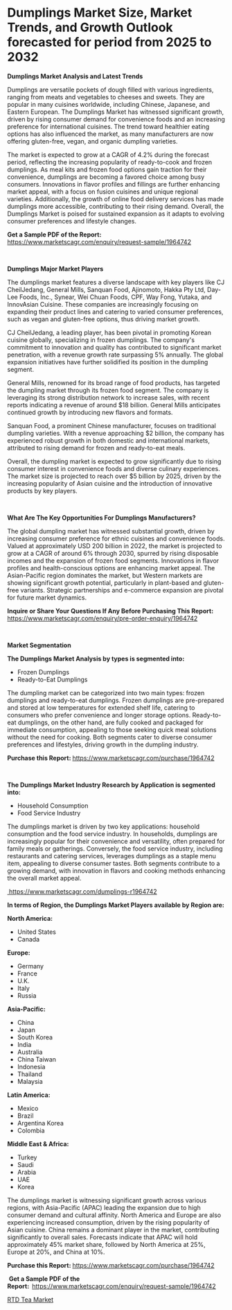 <p><h1>Dumplings Market Size, Market Trends, and Growth Outlook forecasted for period from 2025 to 2032</h1></p><p><strong>Dumplings Market Analysis and Latest Trends</strong></p>
<p><p>Dumplings are versatile pockets of dough filled with various ingredients, ranging from meats and vegetables to cheeses and sweets. They are popular in many cuisines worldwide, including Chinese, Japanese, and Eastern European. The Dumplings Market has witnessed significant growth, driven by rising consumer demand for convenience foods and an increasing preference for international cuisines. The trend toward healthier eating options has also influenced the market, as many manufacturers are now offering gluten-free, vegan, and organic dumpling varieties.</p><p>The market is expected to grow at a CAGR of 4.2% during the forecast period, reflecting the increasing popularity of ready-to-cook and frozen dumplings. As meal kits and frozen food options gain traction for their convenience, dumplings are becoming a favored choice among busy consumers. Innovations in flavor profiles and fillings are further enhancing market appeal, with a focus on fusion cuisines and unique regional varieties. Additionally, the growth of online food delivery services has made dumplings more accessible, contributing to their rising demand. Overall, the Dumplings Market is poised for sustained expansion as it adapts to evolving consumer preferences and lifestyle changes.</p></p>
<p><strong>Get a Sample PDF of the Report:&nbsp;</strong> <a href="https://www.marketscagr.com/enquiry/request-sample/1964742?utm_campaign=2014&utm_medium=2&utm_source=Github&utm_content=ia&utm_term=14022025&utm_id=dumplings">https://www.marketscagr.com/enquiry/request-sample/1964742</a></p>
<p>&nbsp;</p>
<p><strong>Dumplings Major Market Players</strong></p>
<p><p>The dumplings market features a diverse landscape with key players like CJ CheilJedang, General Mills, Sanquan Food, Ajinomoto, Hakka Pty Ltd, Day-Lee Foods, Inc., Synear, Wei Chuan Foods, CPF, Way Fong, Yutaka, and InnovAsian Cuisine. These companies are increasingly focusing on expanding their product lines and catering to varied consumer preferences, such as vegan and gluten-free options, thus driving market growth.</p><p>CJ CheilJedang, a leading player, has been pivotal in promoting Korean cuisine globally, specializing in frozen dumplings. The company's commitment to innovation and quality has contributed to significant market penetration, with a revenue growth rate surpassing 5% annually. The global expansion initiatives have further solidified its position in the dumpling segment.</p><p>General Mills, renowned for its broad range of food products, has targeted the dumpling market through its frozen food segment. The company is leveraging its strong distribution network to increase sales, with recent reports indicating a revenue of around $18 billion. General Mills anticipates continued growth by introducing new flavors and formats.</p><p>Sanquan Food, a prominent Chinese manufacturer, focuses on traditional dumpling varieties. With a revenue approaching $2 billion, the company has experienced robust growth in both domestic and international markets, attributed to rising demand for frozen and ready-to-eat meals.</p><p>Overall, the dumpling market is expected to grow significantly due to rising consumer interest in convenience foods and diverse culinary experiences. The market size is projected to reach over $5 billion by 2025, driven by the increasing popularity of Asian cuisine and the introduction of innovative products by key players.</p></p>
<p>&nbsp;</p>
<p><strong>What Are The Key Opportunities For Dumplings Manufacturers?</strong></p>
<p><p>The global dumpling market has witnessed substantial growth, driven by increasing consumer preference for ethnic cuisines and convenience foods. Valued at approximately USD 200 billion in 2022, the market is projected to grow at a CAGR of around 6% through 2030, spurred by rising disposable incomes and the expansion of frozen food segments. Innovations in flavor profiles and health-conscious options are enhancing market appeal. The Asian-Pacific region dominates the market, but Western markets are showing significant growth potential, particularly in plant-based and gluten-free variants. Strategic partnerships and e-commerce expansion are pivotal for future market dynamics.</p></p>
<p><strong>Inquire or Share Your Questions If Any Before Purchasing This Report:</strong> <a href="https://www.marketscagr.com/enquiry/pre-order-enquiry/1964742?utm_campaign=2014&utm_medium=2&utm_source=Github&utm_content=ia&utm_term=14022025&utm_id=dumplings">https://www.marketscagr.com/enquiry/pre-order-enquiry/1964742</a></p>
<p>&nbsp;</p>
<p><strong>Market Segmentation</strong></p>
<p><strong>The Dumplings Market Analysis by types is segmented into:</strong></p>
<p><ul><li>Frozen Dumplings</li><li>Ready-to-Eat Dumplings</li></ul></p>
<p><p>The dumpling market can be categorized into two main types: frozen dumplings and ready-to-eat dumplings. Frozen dumplings are pre-prepared and stored at low temperatures for extended shelf life, catering to consumers who prefer convenience and longer storage options. Ready-to-eat dumplings, on the other hand, are fully cooked and packaged for immediate consumption, appealing to those seeking quick meal solutions without the need for cooking. Both segments cater to diverse consumer preferences and lifestyles, driving growth in the dumpling industry.</p></p>
<p><strong>Purchase this Report:&nbsp;</strong><a href="https://www.marketscagr.com/purchase/1964742?utm_campaign=2014&utm_medium=2&utm_source=Github&utm_content=ia&utm_term=14022025&utm_id=dumplings">https://www.marketscagr.com/purchase/1964742</a></p>
<p>&nbsp;</p>
<p><strong>The Dumplings Market Industry Research by Application is segmented into:</strong></p>
<p><ul><li>Household Consumption</li><li>Food Service Industry</li></ul></p>
<p><p>The dumplings market is driven by two key applications: household consumption and the food service industry. In households, dumplings are increasingly popular for their convenience and versatility, often prepared for family meals or gatherings. Conversely, the food service industry, including restaurants and catering services, leverages dumplings as a staple menu item, appealing to diverse consumer tastes. Both segments contribute to a growing demand, with innovation in flavors and cooking methods enhancing the overall market appeal.</p></p>
<p><a href="https://www.marketscagr.com/dumplings-r1964742?utm_campaign=2014&utm_medium=2&utm_source=Github&utm_content=ia&utm_term=14022025&utm_id=dumplings">&nbsp;https://www.marketscagr.com/dumplings-r1964742</a></p>
<p><strong>In terms of Region, the Dumplings Market Players available by Region are:</strong></p>
<p>
    <p> <strong> North America: </strong>
        <ul>
            <li>United States</li>
            <li>Canada</li>
        </ul>
        </p> 
    <p> <strong> Europe: </strong>
        <ul>
            <li>Germany</li>
            <li>France</li>
            <li>U.K.</li>
            <li>Italy</li>
            <li>Russia</li>
        </ul>
        </p> 
    <p> <strong> Asia-Pacific: </strong>
        <ul>
            <li>China</li>
            <li>Japan</li>
            <li>South Korea</li>
            <li>India</li>
            <li>Australia</li>
            <li>China Taiwan</li>
            <li>Indonesia</li>
            <li>Thailand</li>
            <li>Malaysia</li>
        </ul>
        </p> 
    <p> <strong> Latin America: </strong>
        <ul>
            <li>Mexico</li>
            <li>Brazil</li>
            <li>Argentina Korea</li>
            <li>Colombia</li>
        </ul>
        </p> 
    <p> <strong> Middle East & Africa: </strong>
        <ul>
            <li>Turkey</li>
            <li>Saudi</li>
            <li>Arabia</li>
            <li>UAE</li>
            <li>Korea</li>
        </ul>
    </p>
    </p>
<p><p>The dumplings market is witnessing significant growth across various regions, with Asia-Pacific (APAC) leading the expansion due to high consumer demand and cultural affinity. North America and Europe are also experiencing increased consumption, driven by the rising popularity of Asian cuisine. China remains a dominant player in the market, contributing significantly to overall sales. Forecasts indicate that APAC will hold approximately 45% market share, followed by North America at 25%, Europe at 20%, and China at 10%.</p></p>
<p><strong>Purchase this Report: </strong><a href="https://www.marketscagr.com/purchase/1964742?utm_campaign=2014&utm_medium=2&utm_source=Github&utm_content=ia&utm_term=14022025&utm_id=dumplings">https://www.marketscagr.com/purchase/1964742</a></p>
<p>&nbsp;<strong>Get a Sample PDF of the Report:&nbsp;&nbsp;</strong><a href="https://www.marketscagr.com/enquiry/request-sample/1964742?utm_campaign=2014&utm_medium=2&utm_source=Github&utm_content=ia&utm_term=14022025&utm_id=dumplings">https://www.marketscagr.com/enquiry/request-sample/1964742</a></p>
<p><strong></strong></p>
<p><p><a href="https://github.com/JosephineMcguire65/Market-Research-Report-List-1/blob/main/rtd-tea-market.md?utm_campaign=2014&utm_medium=2&utm_source=Github&utm_content=ia&utm_term=14022025&utm_id=dumplings">RTD Tea Market</a></p></p>